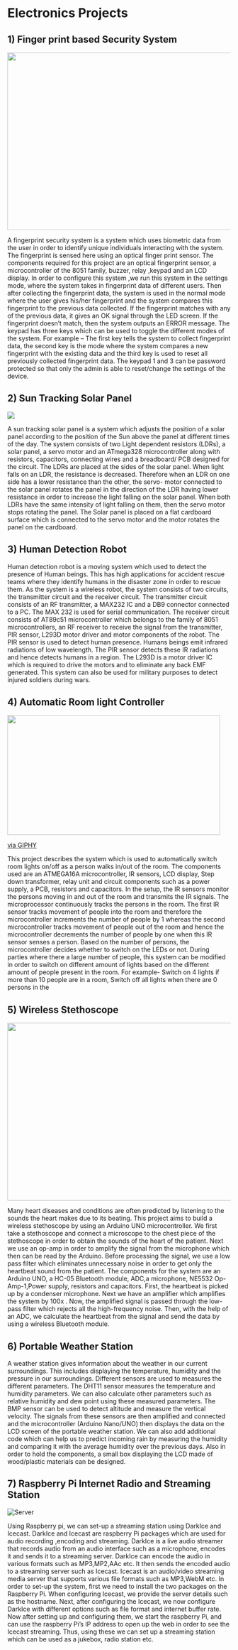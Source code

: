 # Electronics Projects 

## 1) Finger print based Security System 

 <img src="https://www.amvitech.com/amvitechimages/IMG_20161007_145452_HDR.jpg" width="700" height="400">

A fingerprint security system is a system which uses biometric data from the user in order to identify unique individuals interacting with the system. The fingerprint is sensed here using an optical finger print sensor. The components required for this project are an optical fingerprint sensor, a microcontroller of the 8051 family, buzzer, relay ,keypad and an LCD display. In order to configure this system ,we run this system in the settings mode, where the system takes in fingerprint data of different users. Then after collecting the fingerprint data, the system is used in the normal mode where the user gives his/her fingerprint and the system compares this fingerprint to the previous data collected. If the fingerprint matches with any of the previous data, it gives an OK signal through the LED screen. If the fingerprint doesn’t match, then the system outputs an ERROR message. The keypad has three keys which can be used to toggle the different modes of the system. For example – The first key tells the system to collect fingerprint data, the second key is the mode where the system compares a new fingerprint with the existing data and the third key is used to reset all previously collected fingerprint data. The keypad 1 and 3 can be password protected so that only the admin is able to reset/change the settings of the device.


## 2) Sun Tracking Solar Panel

![](https://thumbs.gfycat.com/ContentElaborateDogwoodclubgall.webp)

A sun tracking solar panel is a system which adjusts the position of a solar panel according to the position of the Sun above the panel at different times of the day. The system consists of two Light dependent resistors (LDRs), a solar panel, a servo motor and an ATmega328 microcontroller along with resistors, capacitors, connecting wires and a breadboard/ PCB designed for the circuit. The LDRs are placed at the sides of the solar panel. When light falls on an LDR, the resistance is decreased. Therefore when an LDR on one side has a lower resistance than the other, the servo- motor connected to the solar panel rotates the panel in the direction of the LDR having lower resistance in order to increase the light falling on the solar panel. When both LDRs have the same intensity of light falling on them, then the servo motor stops rotating the panel. The Solar panel is placed on a flat cardboard surface which is connected to the servo motor and the motor rotates the panel on the cardboard.


## 3) Human Detection Robot 


Human detection robot is a moving system which used to detect the presence of Human beings. This has high applications for accident rescue teams where they identify humans in the disaster zone in order to rescue them. As the system is a wireless robot, the system consists of two circuits, the transmitter circuit and the receiver circuit. The transmitter circuit consists of an RF transmitter, a MAX232 IC and a DB9 connector connected to a PC. The MAX 232 is used for serial communication. The receiver circuit consists of AT89c51 microcontroller which belongs to the family of 8051 microcontrollers, an RF receiver to receive the signal from the transmitter, PIR sensor, L293D motor driver and motor components of the robot. The PIR sensor is used to detect human presence. Humans beings emit infrared radiations of low wavelength. The PIR sensor detects these IR radiations and hence detects humans in a region. The L293D is a motor driver IC which is required to drive the motors and to eliminate any back EMF generated. This system can also be used for military purposes to detect injured soldiers during wars.


## 4) Automatic Room light Controller

<img src="https://giphy.com/embed/pBaxvMvzTYe6lHgxRA" width="480" height="270" frameBorder="0" class="giphy-embed" allowFullScreen></iframe><p><a href="https://giphy.com/gifs/euphoria-lights-off-light-on-street-lamp-pBaxvMvzTYe6lHgxRA">via GIPHY</a></p>

This project describes the system which is used to automatically switch room lights on/off as a person walks in/out of the room. The components used are an ATMEGA16A microcontroller, IR sensors, LCD display, Step down transformer, relay unit and circuit components such as a power supply, a PCB, resistors  and capacitors.  In the setup, the IR sensors monitor the persons moving in and out of the room and transmits the IR signals. The microprocessor continuously tracks the persons in the room. The first IR sensor tracks movement of people into the room and therefore the microcontroller increments the number of people by 1 whereas the second microcontroller tracks movement of people out of the room and hence the microcontroller decrements the number of people by one when this IR sensor senses a person. Based on the number of persons, the microcontroller decides whether to switch on the LEDs or not. During parties where there a large number of people, this system can be modified in order to switch on different amount of lights based on the different amount of people present in the room. For example- Switch on 4 lights if more than 10 people are in a room, Switch off all lights when there are 0 persons in the


## 5) Wireless Stethoscope

<img src = "https://ekuore.com/wp-content/uploads/2021/11/stethoscope-amplified-digital-ekuore.jpg" width = "600" height = "400">

Many heart diseases and conditions are often predicted by listening to the sounds the heart makes due to its beating. This project aims to build a wireless stethoscope by using an Arduino UNO microcontroller. We first take a stethoscope and connect a microscope to the chest piece of the stethoscope in order to obtain the sounds of the heart of the patient. Next we use an op-amp in order to amplify the signal from the microphone which then can be read by the Arduino. Before processing the signal, we use a low pass filter which eliminates unnecessary noise in order to get only the heartbeat sound from the patient. The components for the system are an Arduino UNO, a HC-05 Bluetooth module, ADC,a microphone, NE5532 Op-Amp-1,Power supply, resistors and capacitors. First, the heartbeat is picked up by a condenser microphone. Next we have an amplifier which amplifies the system by 100x  . Now, the amplified signal is passed through the low-pass filter which rejects all the high-frequency noise. Then, with the help of an ADC, we calculate the heartbeat from the signal and send the data by using a wireless Bluetooth module.


## 6) Portable Weather Station

A weather station gives information about the weather in our current surroundings. This includes displaying the temperature, humidity and the pressure in our surroundings. Different sensors are used to measures the different parameters. The DHT11 sensor measures the temperature and humidity parameters. We can also calculate other parameters such as relative humidity and dew point using these measured parameters. The BMP sensor can be used to detect altitude and measure the vertical velocity. The signals from these sensors are then amplified and connected and the microcontroller (Arduino Nano/UNO) then displays the data on the LCD screen of the portable weather station. We can also add additional code which can help us to predict incoming rain by measuring the humidity and comparing it with the average humidity over the previous days. Also in order to hold the components, a small box displaying the LCD made of wood/plastic materials can be designed.


## 7) Raspberry Pi Internet Radio and Streaming Station

![Server](https://circuitdigest.com/sites/default/files/inlineimages/u3/Raspberry-Pi-Internet-Radio.jpg)

Using Raspberry pi, we can set-up a streaming station using DarkIce and Icecast. DarkIce and Icecast are raspberry Pi packages which are used for audio recording ,encoding and streaming. DarkIce is a live audio streamer that records audio from an audio interface such as a microphone, encodes it and sends it to a streaming server. DarkIce can encode the audio in various formats such as MP3,MP2,AAc etc. It then sends the encoded audio to a streaming server such as Icecast. Icecast is an audio/video streaming media server that supports various file formats such as MP3,WebM etc. In order to set-up the system, first we need to install the two packages on the Raspberry Pi. When configuring Icecast, we provide the server details such as the hostname. Next, after configuring the Icecast, we now configure DarkIce with different options such as file format and internet buffer rate. Now after setting up and configuring them, we start the raspberry Pi, and can use the raspberry Pi’s IP address to open up the web in order to see the Icecast streaming. Thus, using these we can set up a streaming station which can be used as a jukebox, radio station etc.



